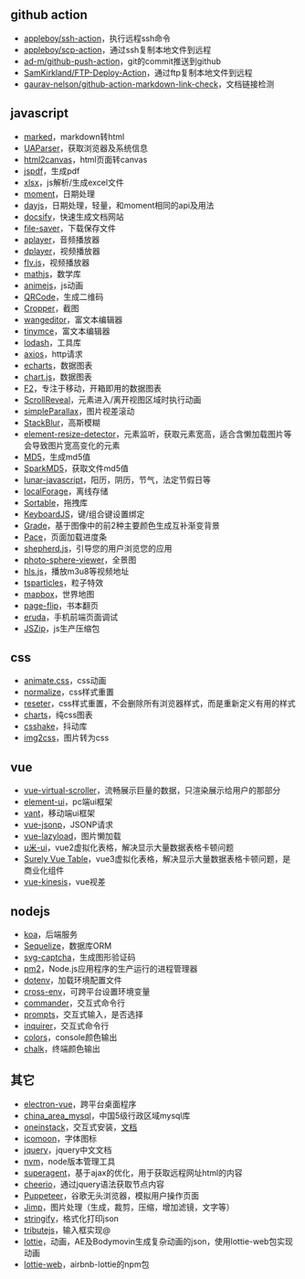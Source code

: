 ## github action
+ [appleboy/ssh-action](https://github.com/appleboy/ssh-action)，执行远程ssh命令
+ [appleboy/scp-action](https://github.com/appleboy/scp-action)，通过ssh复制本地文件到远程
+ [ad-m/github-push-action](https://github.com/ad-m/github-push-action)，git的commit推送到github
+ [SamKirkland/FTP-Deploy-Action](https://github.com/SamKirkland/FTP-Deploy-Action)，通过ftp复制本地文件到远程
+ [gaurav-nelson/github-action-markdown-link-check](https://github.com/gaurav-nelson/github-action-markdown-link-check)，文档链接检测

## javascript
+ [marked](https://github.com/markedjs/marked)，markdown转html
+ [UAParser](https://github.com/faisalman/ua-parser-js)，获取浏览器及系统信息
+ [html2canvas](https://github.com/niklasvh/html2canvas)，html页面转canvas
+ [jspdf](https://github.com/parallax/jsPDF)，生成pdf
+ [xlsx](https://www.npmjs.com/package/xlsx)，js解析/生成excel文件
+ [moment](https://github.com/moment/moment)，日期处理
+ [dayjs](https://www.npmjs.com/package/dayjs)，日期处理，轻量，和moment相同的api及用法
+ [docsify](https://github.com/docsifyjs/docsify)，快速生成文档网站
+ [file-saver](https://github.com/eligrey/FileSaver.js)，下载保存文件
+ [aplayer](https://github.com/DIYgod/APlayer)，音频播放器
+ [dplayer](https://github.com/DIYgod/DPlayer)，视频播放器
+ [flv.js](https://github.com/bilibili/flv.js)，视频播放器
+ [mathjs](https://github.com/josdejong/mathjs)，数学库
+ [animejs](https://github.com/juliangarnier/anime)，js动画
+ [QRCode](https://github.com/davidshimjs/qrcodejs)，生成二维码
+ [Cropper](https://github.com/fengyuanchen/cropperjs)，截图
+ [wangeditor](https://github.com/wangeditor-team/wangEditor)，富文本编辑器
+ [tinymce](https://www.tiny.cloud/)，富文本编辑器
+ [lodash](https://github.com/lodash/lodash)，工具库
+ [axios](https://github.com/axios/axios)，http请求
+ [echarts](https://github.com/apache/echarts)，数据图表
+ [chart.js](https://www.npmjs.com/package/chart.js)，数据图表
+ [F2](https://github.com/antvis/F2)，专注于移动，开箱即用的数据图表
+ [ScrollReveal](https://github.com/jlmakes/scrollreveal)，元素进入/离开视图区域时执行动画
+ [simpleParallax](https://github.com/geosigno/simpleParallax.js)，图片视差滚动
+ [StackBlur](https://github.com/flozz/StackBlur)，高斯模糊
+ [element-resize-detector](https://github.com/wnr/element-resize-detector)，元素监听，获取元素宽高，适合含懒加载图片等会导致图片宽高变化的元素
+ [MD5](https://github.com/pvorb/node-md5)，生成md5值
+ [SparkMD5](https://github.com/satazor/js-spark-md5)，获取文件md5值
+ [lunar-javascript](https://github.com/6tail/lunar-javascript)，阳历，阴历，节气，法定节假日等
+ [localForage](https://github.com/localForage/localForage)，离线存储
+ [Sortable](https://github.com/SortableJS/Sortable)，拖拽库
+ [KeyboardJS](https://github.com/RobertWHurst/KeyboardJS)，键/组合键设置绑定
+ [Grade](https://github.com/benhowdle89/grade)，基于图像中的前2种主要颜色生成互补渐变背景
+ [Pace](https://www.npmjs.com/package/pace-js)，页面加载进度条
+ [shepherd.js](https://github.com/shipshapecode/shepherd)，引导您的用户浏览您的应用
+ [photo-sphere-viewer](https://www.npmjs.com/package/photo-sphere-viewer)，全景图
+ [hls.js](https://www.npmjs.com/package/hls.js)，播放m3u8等视频地址
+ [tsparticles](https://www.npmjs.com/package/tsparticles)，粒子特效
+ [mapbox](https://www.npmjs.com/package/mapbox-gl)，世界地图
+ [page-flip](https://www.npmjs.com/package/page-flip)，书本翻页
+ [eruda](https://github.com/liriliri/eruda)，手机前端页面调试
+ [JSZip](https://www.npmjs.com/package/jszip)，js生产压缩包

## css
+ [animate.css](https://github.com/animate-css/animate.css)，css动画
+ [normalize](https://github.com/necolas/normalize.css)，css样式重置
+ [reseter](https://github.com/resetercss/reseter.css)，css样式重置，不会删除所有浏览器样式，而是重新定义有用的样式
+ [charts](https://github.com/ChartsCSS/charts.css)，纯css图表
+ [csshake](https://github.com/elrumordelaluz/csshake)，抖动库
+ [img2css](https://github.com/javierbyte/img2css)，图片转为css

## vue
+ [vue-virtual-scroller](https://github.com/Akryum/vue-virtual-scroller)，流畅展示巨量的数据，只渲染展示给用户的那部分
+ [element-ui](https://github.com/ElemeFE/element)，pc端ui框架
+ [vant](https://github.com/youzan/vant)，移动端ui框架
+ [vue-jsonp](https://github.com/LancerComet/vue-jsonp)，JSONP请求
+ [vue-lazyload](https://github.com/hilongjw/vue-lazyload)，图片懒加载
+ [u米-ui](https://github.com/u-leo/umy-ui)，vue2虚拟化表格，解决显示大量数据表格卡顿问题
+ [Surely Vue Table](https://github.com/surely-vue/table)，vue3虚拟化表格，解决显示大量数据表格卡顿问题，是商业化组件
+ [vue-kinesis](https://github.com/Aminerman/vue-kinesis)，vue视差

## nodejs
+ [koa](https://github.com/koajs/koa)，后端服务
+ [Sequelize](https://github.com/sequelize/sequelize)，数据库ORM
+ [svg-captcha](https://github.com/produck/svg-captcha)，生成图形验证码
+ [pm2](https://github.com/Unitech/pm2)，Node.js应用程序的生产运行的进程管理器
+ [dotenv](https://github.com/motdotla/dotenv)，加载环境配置文件
+ [cross-env](https://github.com/kentcdodds/cross-env)，可跨平台设置环境变量
+ [commander](https://www.npmjs.com/package/commander)，交互式命令行
+ [prompts](https://www.npmjs.com/package/prompts)，交互式输入，是否选择
+ [inquirer](https://www.npmjs.com/package/inquirer)，交互式命令行
+ [colors](https://www.npmjs.com/package/colors)，console颜色输出
+ [chalk](https://www.npmjs.com/package/chalk)，终端颜色输出

## 其它
+ [electron-vue](https://github.com/SimulatedGREG/electron-vue)，跨平台桌面程序
+ [china_area_mysql](https://github.com/kakuilan/china_area_mysql)，中国5级行政区域mysql库
+ [oneinstack](https://github.com/oneinstack/oneinstack)，交互式安装，[文档](https://oneinstack.com/)
+ [icomoon](https://icomoon.io/app/#/select)，字体图标
+ [jquery](https://jquery.cuishifeng.cn/index.html)，jquery中文文档
+ [nvm](https://github.com/coreybutler/nvm-windows)，node版本管理工具
+ [superagent](https://github.com/visionmedia/superagent)，基于ajax的优化，用于获取远程网址html的内容
+ [cheerio](https://github.com/cheeriojs/cheerio)，通过jquery语法获取节点内容
+ [Puppeteer](https://github.com/puppeteer/puppeteer)，谷歌无头浏览器，模拟用户操作页面
+ [Jimp](https://github.com/oliver-moran/jimp)，图片处理（生成，裁剪，压缩，增加滤镜，文字等）
+ [stringify](https://github.com/lydell/json-stringify-pretty-compact)，格式化打印json
+ [tributejs](https://github.com/zurb/tribute)，输入框实现@
+ [lottie](http://airbnb.io/lottie/#/)，动画，AE及Bodymovin生成复杂动画的json，使用lottie-web包实现动画
+ [lottie-web](https://www.npmjs.com/package/lottie-web)，airbnb-lottie的npm包